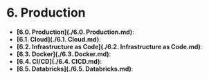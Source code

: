 # 6. Production

- **[6.0. Production](./6.0. Production.md)**:
- **[6.1. Cloud](./6.1. Cloud.md)**:
- **[6.2. Infrastructure as Code](./6.2. Infrastructure as Code.md)**:
- **[6.3. Docker](./6.3. Docker.md)**:
- **[6.4. CI/CD](./6.4. CICD.md)**:
- **[6.5. Databricks](./6.5. Databricks.md)**: